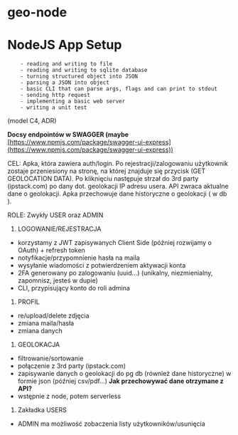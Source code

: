 # geo-node

# NodeJS App Setup

```
    - reading and writing to file
    - reading and writing to sqlite database
    - turning structured object into JSON
    - parsing a JSON into object
    - basic CLI that can parse args, flags and can print to stdout
    - sending http request
    - implementing a basic web server
    - writing a unit test
```

(model C4, ADR)

**Docsy endpointów w SWAGGER (maybe** [https://www.npmjs.com/package/swagger-ui-express](https://www.npmjs.com/package/swagger-ui-express))

CEL: Apka, która zawiera auth/login. Po rejestracji/zalogowaniu użytkownik zostaje przeniesiony na stronę, na której znajduje się przycisk (GET GEOLOCATION DATA). Po kliknięciu następuje strzał do 3rd party (ipstack.com) po dany dot. geolokacji IP adresu usera. API zwraca aktualne dane o geolokacji. Apka przechowuje dane historyczne o geolokacji ( w db ).

ROLE: Zwykły USER oraz ADMIN

1. LOGOWANIE/REJESTRACJA
- korzystamy z JWT zapisywanych Client Side (później rozwijamy o OAuth) + refresh token
- notyfikacje/przypomnienie hasła na maila
- wysyłanie wiadomości z potwierdzeniem aktywacji konta
- 2FA generowany po zalogowaniu (uuid...) (unikalny, niezmienialny, zapomnisz, jesteś w dupie)
- CLI, przypisujący konto do roli admina

1. PROFIL
- re/upload/delete zdjęcia
- zmiana maila/hasła
- zmiana danych

1. GEOLOKACJA
- filtrowanie/sortowanie
- połączenie z 3rd party (ipstack.com)
- zapisywanie danych o geolokacji do pg db (również dane historyczne) w formie json (później csv/pdf...) **Jak przechowywać dane otrzymane z API?**
- wstępnie z node, potem serverless

1. Zakładka USERS
- ADMIN ma możliwość zobaczenia listy użytkowników/usunięcia
